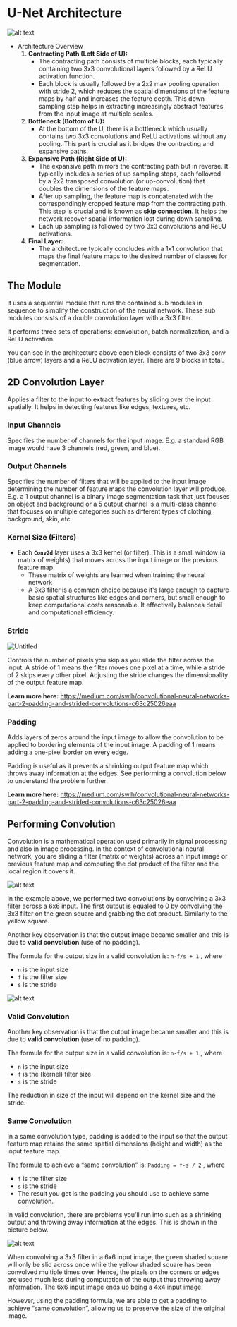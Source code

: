 # U-Net Architecture

![alt text](u-net-architecture.png)

- Architecture Overview
    1. **Contracting Path (Left Side of U):**
        - The contracting path consists of multiple blocks, each typically containing two 3x3 convolutional layers followed by a ReLU activation function.
        - Each block is usually followed by a 2x2 max pooling operation with stride 2, which reduces the spatial dimensions of the feature maps by half and increases the feature depth. This down sampling step helps in extracting increasingly abstract features from the input image at multiple scales.
    2. **Bottleneck (Bottom of U):**
        - At the bottom of the U, there is a bottleneck which usually contains two 3x3 convolutions and ReLU activations without any pooling. This part is crucial as it bridges the contracting and expansive paths.
    3. **Expansive Path (Right Side of U):**
        - The expansive path mirrors the contracting path but in reverse. It typically includes a series of up sampling steps, each followed by a 2x2 transposed convolution (or up-convolution) that doubles the dimensions of the feature maps.
        - After up sampling, the feature map is concatenated with the correspondingly cropped feature map from the contracting path. This step is crucial and is known as **skip connection**. It helps the network recover spatial information lost during down sampling.
        - Each up sampling is followed by two 3x3 convolutions and ReLU activations.
    4. **Final Layer:**
        - The architecture typically concludes with a 1x1 convolution that maps the final feature maps to the desired number of classes for segmentation.

## The Module

It uses a sequential module that runs the contained sub modules in sequence to simplify the construction of the neural network. These sub modules consists of a double convolution layer with a 3x3 filter. 

It performs three sets of operations: convolution, batch normalization, and a ReLU activation.

You can see in the architecture above each block consists of two 3x3 conv (blue arrow) layers and a ReLU activation layer. There are 9 blocks in total.

## 2D Convolution Layer

Applies a filter to the input to extract features by sliding over the input spatially. It helps in detecting features like edges, textures, etc.

### Input Channels

Specifies the number of channels for the input image. E.g. a standard RGB image would have 3 channels (red, green, and blue).

### Output Channels

Specifies the number of filters that will be applied to the input image determining the number of feature maps the convolution layer will produce. E.g. a 1 output channel is a binary image segmentation task that just focuses on object and background or a 5 output channel is a multi-class channel that focuses on multiple categories such as different types of clothing, background, skin, etc.

### Kernel Size (Filters)

- Each **`Conv2d`** layer uses a 3x3 kernel (or filter). This is a small window (a matrix of weights) that moves across the input image or the previous feature map.
    - These matrix of weights are learned when training the neural network
    - A 3x3 filter is a common choice because it's large enough to capture basic spatial structures like edges and corners, but small enough to keep computational costs reasonable. It effectively balances detail and computational efficiency.

### Stride

![Untitled](https://prod-files-secure.s3.us-west-2.amazonaws.com/f87cabf2-8d22-410c-bb4c-b00e5c7c3bac/bca960eb-fbd6-4122-8b2b-26d7743d4d42/Untitled.png)

Controls the number of pixels you skip as you slide the filter across the input. A stride of 1 means the filter moves one pixel at a time, while a stride of 2 skips every other pixel. Adjusting the stride changes the dimensionality of the output feature map.

**Learn more here:** https://medium.com/swlh/convolutional-neural-networks-part-2-padding-and-strided-convolutions-c63c25026eaa

### Padding

Adds layers of zeros around the input image to allow the convolution to be applied to bordering elements of the input image. A padding of 1 means adding a one-pixel border on every edge.

Padding is useful as it prevents a shrinking output feature map which throws away information at the edges. See performing a convolution below to understand the problem further.

**Learn more here:** https://medium.com/swlh/convolutional-neural-networks-part-2-padding-and-strided-convolutions-c63c25026eaa

## Performing Convolution

Convolution is a mathematical operation used primarily in signal processing and also in image processing. In the context of convolutional neural network, you are sliding a filter (matrix of weights) across an input image or previous feature map and computing the dot product of the filter and the local region it covers it.

![alt text](performing_convolution.png)

In the example above, we performed two convolutions by convolving a 3x3 filter across a 6x6 input. The first output is equaled to 0 by convolving the 3x3 filter on the green square and grabbing the dot product. Similarly to the yellow square.

Another key observation is that the output image became smaller and this is due to **valid convolution** (use of no padding). 

The formula for the output size in a valid convolution is: `n-f/s + 1` , where

- `n` is the input size
- `f` is the filter size
- `s` is the stride

![alt text](output_images.png)


### Valid Convolution

Another key observation is that the output image became smaller and this is due to **valid convolution** (use of no padding). 

The formula for the output size in a valid convolution is: `n-f/s + 1` , where

- `n` is the input size
- `f` is the (kernel) filter size
- `s` is the stride

The reduction in size of the input will depend on the kernel size and the stride.

### Same Convolution

In a same convolution type, padding is added to the input so that the output feature map retains the same spatial dimensions (height and width) as the input feature map. 

The formula to achieve a “same convolution” is: `Padding = f-s / 2` , where

- `f` is the filter size
- `s` is the stride
- The result you get is the padding you should use to achieve same convolution.

In valid convolution, there are problems you’ll run into such as a shrinking output and throwing away information at the edges. This is shown in the picture below.

 ![alt text](same_convolution.png)

When convolving a 3x3 filter in a 6x6 input image, the green shaded square will only be slid across once while the yellow shaded square has been convolved multiple times over. Hence, the pixels on the corners or edges are used much less during computation of the output thus throwing away information. The 6x6 input image ends up being a 4x4 input image.

However, using the padding formula, we are able to get a padding to achieve “same convolution”, allowing us to preserve the size of the original image.